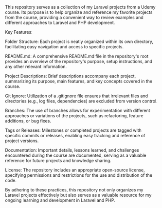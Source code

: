 This repository serves as a collection of my Laravel projects from a Udemy course. Its purpose is to help organize and reference my favorite projects from the course, providing a convenient way to review examples and different approaches to Laravel and PHP development.

Key Features:

  Folder Structure: Each project is neatly organized within its own directory, facilitating easy navigation and access to specific projects.
  
  README.md: A comprehensive README.md file in the repository's root provides an overview of the repository's purpose, setup instructions, and any other relevant information.
  
  Project Descriptions: Brief descriptions accompany each project, summarizing its purpose, main features, and key concepts covered in the course.
  
  Git Ignore: Utilization of a .gitignore file ensures that irrelevant files and directories (e.g., log files, dependencies) are excluded from version control.
  
  Branches: The use of branches allows for experimentation with different approaches or variations of the projects, such as refactoring, feature additions, or bug fixes.
  
  Tags or Releases: Milestones or completed projects are tagged with specific commits or releases, enabling easy tracking and reference of project versions.
  
  Documentation: Important details, lessons learned, and challenges encountered during the course are documented, serving as a valuable reference for future projects and knowledge sharing.
  
  License: The repository includes an appropriate open-source license, specifying permissions and restrictions for the use and distribution of the code.

By adhering to these practices, this repository not only organizes my Laravel projects effectively but also serves as a valuable resource for my ongoing learning and development in Laravel and PHP.
